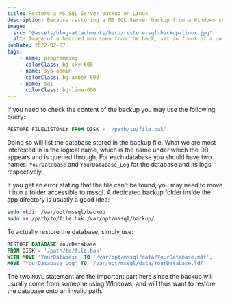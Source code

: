 ```yaml
---
title: Restore a MS SQL Server backup on Linux
description: Because restoring a MS SQL Server backup from a Windows server onto your machine can be a pain
image:
  src: "@assets/blog-attachments/hero/restore-sql-backup-linux.jpg"
  alt: Image of a bearded man seen from the back, sat in front of a computer screen. A loading wheel appears on said screen along with the title "Recovery"
pubDate: 2022-02-07
tags:
    - name: programming
      colorClass: bg-sky-600
    - name: sys-admin
      colorClass: bg-amber-600
    - name: sql
      colorClass: bg-lime-600
---
```


If you need to check the content of the backup you may use the following query:

```sql
RESTORE FILELISTONLY FROM DISK = '/path/to/file.bak'
```

Doing so will list the database stored in the backup file. What we are most interested in is the logical name, which is the name under which the DB appears and is queried through. For each database you should have two names: `YourDatabase` and `YourDatabase_Log` for the database and its logs respectively.

If you get an error stating that the file can't be found, you may need to move it into a folder accessible to mssql. A dedicated backup folder inside the app directory is usually a good idea:

```sh
sudo mkdir /var/opt/mssql/backup
sudo mv /path/to/file.bak /var/opt/mssql/backup/
```

To actually restore the database, simply use:

```sql
RESTORE DATABASE YourDatabase
FROM DISK = '/path/to/file.bak'
WITH MOVE 'YourDatabase' TO '/var/opt/mssql/data/YourDatabase.mdf',
MOVE 'YourDatabase_Log' TO '/var/opt/mssql/data/YourDatabase.ldf'
```

The two `MOVE` statement are the important part here since the backup will usually come from someone using WIndows, and will thus want to restore the database onto an invalid path.
